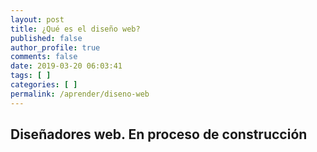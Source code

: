 ```yaml
---
layout: post
title: ¿Qué es el diseño web?
published: false
author_profile: true
comments: false
date: 2019-03-20 06:03:41
tags: [ ]
categories: [ ]
permalink: /aprender/diseno-web
---
```

## Diseñadores web. En proceso de construcción